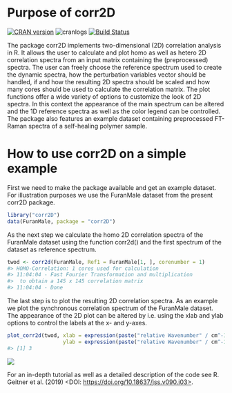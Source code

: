 
<!-- README.md is generated from README.Rmd. Please edit that file -->
Purpose of corr2D
=================

[![CRAN version](http://www.r-pkg.org/badges/version/corr2D)](https://cran.r-project.org/package=corr2D) ![cranlogs](http://cranlogs.r-pkg.org./badges/corr2D) [![Build Status](https://travis-ci.com/clacor/corr2D.svg?branch=master)](https://travis-ci.com/clacor/corr2D)

The package corr2D implements two-dimensional (2D) correlation analysis in R. It allows the user to calculate and plot homo as well as hetero 2D correlation spectra from an input matrix containing the (preprocessed) spectra. The user can freely choose the reference spectrum used to create the dynamic spectra, how the perturbation variables vector should be handled, if and how the resulting 2D spectra should be scaled and how many cores should be used to calculate the correlation matrix.
The plot functions offer a wide variety of options to customize the look of 2D spectra. In this context the appearance of the main spectrum can be altered and the 1D reference spectra as well as the color legend can be controlled.
The package also features an example dataset containing preprocessed FT-Raman spectra of a self-healing polymer sample.

How to use corr2D on a simple example
=====================================

First we need to make the package available and get an example dataset. For illustration purposes we use the FuranMale dataset from the present corr2D package.

``` r
library("corr2D")
data(FuranMale, package = "corr2D")
```

As the next step we calculate the homo 2D correlation spectra of the FuranMale dataset using the function corr2d() and the first spectrum of the dataset as reference spectrum.

``` r
twod <- corr2d(FuranMale, Ref1 = FuranMale[1, ], corenumber = 1)
#> HOMO-Correlation: 1 cores used for calculation
#> 11:04:04 - Fast Fourier Transformation and multiplication 
#>  to obtain a 145 x 145 correlation matrix 
#> 11:04:04 - Done
```

The last step is to plot the resulting 2D correlation spectra. As an example we plot the synchronous correlation spectrum of the FuranMale dataset. The appearance of the 2D plot can be altered by i.e. using the xlab and ylab options to control the labels at the x- and y-axes.

``` r
plot_corr2d(twod, xlab = expression(paste("relative Wavenumber" / cm^-1)),
                  ylab = expression(paste("relative Wavenumber" / cm^-1)))
#> [1] 3
```

![](README-unnamed-chunk-4-1.png)

For an in-depth tutorial as well as a detailed description of the code see R. Geitner et al. (2019) <DOI: https://doi.org/10.18637/jss.v090.i03>.
